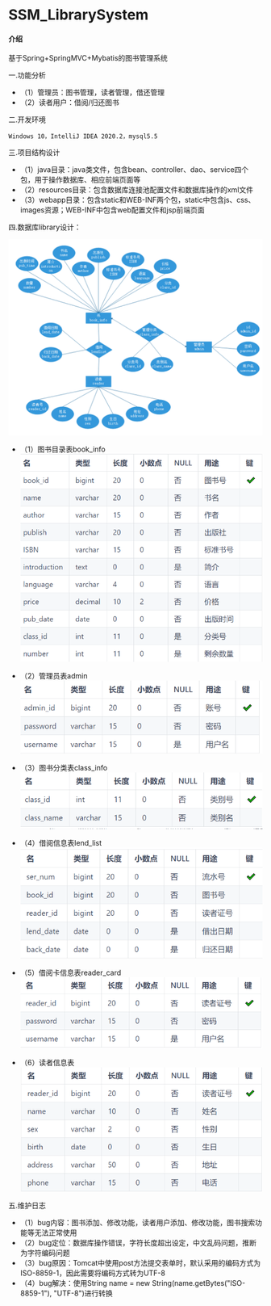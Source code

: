 # SSM_LibrarySystem

#### 介绍
基于Spring+SpringMVC+Mybatis的图书管理系统

一.功能分析

- （1）管理员：图书管理，读者管理，借还管理
- （2）读者用户：借阅/归还图书

二.开发环境

    Windows 10，IntelliJ IDEA 2020.2，mysql5.5
	
三.项目结构设计

- （1）java目录：java类文件，包含bean、controller、dao、service四个包，用于操作数据库、相应前端页面等
- （2）resources目录：包含数据库连接池配置文件和数据库操作的xml文件
- （3）webapp目录：包含static和WEB-INF两个包，static中包含js、css、images资源；WEB-INF中包含web配置文件和jsp前端页面

四.数据库library设计：

![输入图片说明](imagesimage.png)

- （1）图书目录表book_info
![输入图片说明](images1.png)

- （2）管理员表admin
![输入图片说明](images2.png)

- （3）图书分类表class_info
![输入图片说明](images3.png)

- （4）借阅信息表lend_list
![输入图片说明](images4.png)

- （5）借阅卡信息表reader_card
![输入图片说明](images5.png)

- （6）读者信息表
![输入图片说明](images6.png)


五.维护日志

- （1）bug内容：图书添加、修改功能，读者用户添加、修改功能，图书搜索功能等无法正常使用
- （2）bug定位：数据库操作错误，字符长度超出设定，中文乱码问题，推断为字符编码问题
- （3）bug原因：Tomcat中使用post方法提交表单时，默认采用的编码方式为ISO-8859-1，因此需要将编码方式转为UTF-8    
- （4）bug解决：使用String name = new String(name.getBytes("ISO-8859-1"), "UTF-8")进行转换

